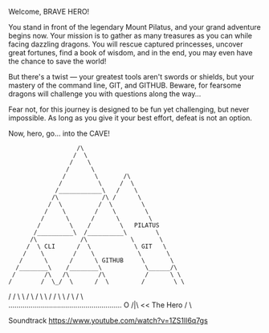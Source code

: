 Welcome, BRAVE HERO!

You stand in front of the legendary Mount Pilatus, and your grand adventure begins now. 
Your mission is to gather as many treasures as you can while facing dazzling dragons. 
You will rescue captured princesses, uncover great fortunes, find a book of wisdom, 
and in the end, you may even have the chance to save the world!

But there's a twist — your greatest tools aren't swords or shields, but your mastery 
of the command line, GIT, and GITHUB. Beware, for fearsome dragons will challenge you 
with questions along the way…

Fear not, for this journey is designed to be fun yet challenging, but never impossible. 
As long as you give it your best effort, defeat is not an option.

Now, hero, go… into the CAVE!

                       /\                                    
                      /  \                                    
                     /    \                                   
                    /      \                                  
                   /        \       /\                   
                  /          \     /  \               
                 /____________\   /    \        
                /\            /\ /      \         
               /  \          /  \        \       
              /    \        /    \        \    
             /      \      /      \        \      
            /        \    /        \   PILATUS   
           /__________\  /__________\        \   
          /\            /\            \       \   
         /  \ CLI      /  \            \ GIT   \    
        /    \        /    \            \       \   
       /      \      /      \ GITHUB     \       \   
      /________\    /________\            \______/\  
     /        /\   /\        /\           /      \ \  
    /        /  \_/  \      /  \         /        \ \  
   /        /    \    \    /    \       /          \ \ 
  /        /      \    \  /      \     /            \ \
........................................................
                    O
                   /|\  << The Hero
                   / \
              
  Soundtrack https://www.youtube.com/watch?v=1ZS1Il6q7gs